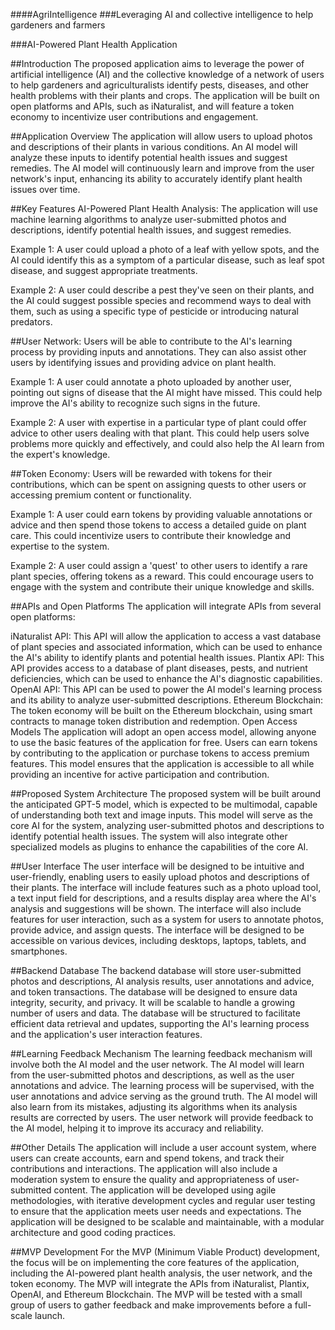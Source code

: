####AgriIntelligence
###Leveraging AI and collective intelligence to help gardeners and farmers

###AI-Powered Plant Health Application

##Introduction
The proposed application aims to leverage the power of artificial intelligence (AI) and the collective knowledge of a network of users to help gardeners and agriculturalists identify pests, diseases, and other health problems with their plants and crops. The application will be built on open platforms and APIs, such as iNaturalist, and will feature a token economy to incentivize user contributions and engagement.

##Application Overview
The application will allow users to upload photos and descriptions of their plants in various conditions. An AI model will analyze these inputs to identify potential health issues and suggest remedies. The AI model will continuously learn and improve from the user network's input, enhancing its ability to accurately identify plant health issues over time.

##Key Features
AI-Powered Plant Health Analysis: The application will use machine learning algorithms to analyze user-submitted photos and descriptions, identify potential health issues, and suggest remedies.

Example 1: A user could upload a photo of a leaf with yellow spots, and the AI could identify this as a symptom of a particular disease, such as leaf spot disease, and suggest appropriate treatments.

Example 2: A user could describe a pest they've seen on their plants, and the AI could suggest possible species and recommend ways to deal with them, such as using a specific type of pesticide or introducing natural predators.

##User Network: Users will be able to contribute to the AI's learning process by providing inputs and annotations. They can also assist other users by identifying issues and providing advice on plant health.

Example 1: A user could annotate a photo uploaded by another user, pointing out signs of disease that the AI might have missed. This could help improve the AI's ability to recognize such signs in the future.

Example 2: A user with expertise in a particular type of plant could offer advice to other users dealing with that plant. This could help users solve problems more quickly and effectively, and could also help the AI learn from the expert's knowledge.

##Token Economy: Users will be rewarded with tokens for their contributions, which can be spent on assigning quests to other users or accessing premium content or functionality.

Example 1: A user could earn tokens by providing valuable annotations or advice and then spend those tokens to access a detailed guide on plant care. This could incentivize users to contribute their knowledge and expertise to the system.

Example 2: A user could assign a 'quest' to other users to identify a rare plant species, offering tokens as a reward. This could encourage users to engage with the system and contribute their unique knowledge and skills.

##APIs and Open Platforms
The application will integrate APIs from several open platforms:

iNaturalist API: This API will allow the application to access a vast database of plant species and associated information, which can be used to enhance the AI's ability to identify plants and potential health issues.
Plantix API: This API provides access to a database of plant diseases, pests, and nutrient deficiencies, which can be used to enhance the AI's diagnostic capabilities.
OpenAI API: This API can be used to power the AI model's learning process and its ability to analyze user-submitted descriptions.
Ethereum Blockchain: The token economy will be built on the Ethereum blockchain, using smart contracts to manage token distribution and redemption.
Open Access Models
The application will adopt an open access model, allowing anyone to use the basic features of the application for free. Users can earn tokens by contributing to the application or purchase tokens to access premium features. This model ensures that the application is accessible to all while providing an incentive for active participation and contribution.

##Proposed System Architecture
The proposed system will be built around the anticipated GPT-5 model, which is expected to be multimodal, capable of understanding both text and image inputs. This model will serve as the core AI for the system, analyzing user-submitted photos and descriptions to identify potential health issues. The system will also integrate other specialized models as plugins to enhance the capabilities of the core AI.

##User Interface
The user interface will be designed to be intuitive and user-friendly, enabling users to easily upload photos and descriptions of their plants. The interface will include features such as a photo upload tool, a text input field for descriptions, and a results display area where the AI's analysis and suggestions will be shown. The interface will also include features for user interaction, such as a system for users to annotate photos, provide advice, and assign quests. The interface will be designed to be accessible on various devices, including desktops, laptops, tablets, and smartphones.

##Backend Database
The backend database will store user-submitted photos and descriptions, AI analysis results, user annotations and advice, and token transactions. The database will be designed to ensure data integrity, security, and privacy. It will be scalable to handle a growing number of users and data. The database will be structured to facilitate efficient data retrieval and updates, supporting the AI's learning process and the application's user interaction features.

##Learning Feedback Mechanism
The learning feedback mechanism will involve both the AI model and the user network. The AI model will learn from the user-submitted photos and descriptions, as well as the user annotations and advice. The learning process will be supervised, with the user annotations and advice serving as the ground truth. The AI model will also learn from its mistakes, adjusting its algorithms when its analysis results are corrected by users. The user network will provide feedback to the AI model, helping it to improve its accuracy and reliability.

##Other Details
The application will include a user account system, where users can create accounts, earn and spend tokens, and track their contributions and interactions. The application will also include a moderation system to ensure the quality and appropriateness of user-submitted content. The application will be developed using agile methodologies, with iterative development cycles and regular user testing to ensure that the application meets user needs and expectations. The application will be designed to be scalable and maintainable, with a modular architecture and good coding practices.

##MVP Development
For the MVP (Minimum Viable Product) development, the focus will be on implementing the core features of the application, including the AI-powered plant health analysis, the user network, and the token economy. The MVP will integrate the APIs from iNaturalist, Plantix, OpenAI, and Ethereum Blockchain. The MVP will be tested with a small group of users to gather feedback and make improvements before a full-scale launch.
